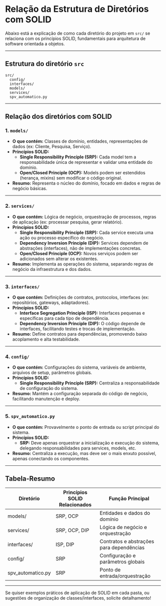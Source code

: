 # Relação da Estrutura de Diretórios com SOLID

Abaixo está a explicação de como cada diretório do projeto em `src/` se relaciona com os princípios SOLID, fundamentais para arquitetura de software orientada a objetos.

---

## Estrutura do diretório `src`

```
src/
  config/
  interfaces/
  models/
  services/
  spv_automatico.py
```

---

## Relação dos diretórios com SOLID

### 1. `models/`
- **O que contém:** Classes de domínio, entidades, representações de dados (ex: Cliente, Pesquisa, Serviço).
- **Princípios SOLID:**
  - **Single Responsibility Principle (SRP):** Cada model tem a responsabilidade única de representar e validar uma entidade do domínio.
  - **Open/Closed Principle (OCP):** Models podem ser estendidos (herança, mixins) sem modificar o código original.
- **Resumo:** Representa o núcleo do domínio, focado em dados e regras de negócio básicas.

---

### 2. `services/`
- **O que contém:** Lógica de negócio, orquestração de processos, regras de aplicação (ex: processar pesquisa, gerar relatório).
- **Princípios SOLID:**
  - **Single Responsibility Principle (SRP):** Cada service executa uma ação ou processo específico do negócio.
  - **Dependency Inversion Principle (DIP):** Services dependem de abstrações (interfaces), não de implementações concretas.
  - **Open/Closed Principle (OCP):** Novos serviços podem ser adicionados sem alterar os existentes.
- **Resumo:** Implementa as operações do sistema, separando regras de negócio da infraestrutura e dos dados.

---

### 3. `interfaces/`
- **O que contém:** Definições de contratos, protocolos, interfaces (ex: repositórios, gateways, adaptadores).
- **Princípios SOLID:**
  - **Interface Segregation Principle (ISP):** Interfaces pequenas e específicas para cada tipo de dependência.
  - **Dependency Inversion Principle (DIP):** O código depende de interfaces, facilitando testes e trocas de implementação.
- **Resumo:** Define contratos para dependências, promovendo baixo acoplamento e alta testabilidade.

---

### 4. `config/`
- **O que contém:** Configurações do sistema, variáveis de ambiente, arquivos de setup, parâmetros globais.
- **Princípios SOLID:**
  - **Single Responsibility Principle (SRP):** Centraliza a responsabilidade de configuração do sistema.
- **Resumo:** Mantém a configuração separada do código de negócio, facilitando manutenção e deploy.

---

### 5. `spv_automatico.py`
- **O que contém:** Provavelmente o ponto de entrada ou script principal do sistema.
- **Princípios SOLID:**
  - **SRP:** Deve apenas orquestrar a inicialização e execução do sistema, delegando responsabilidades para services, models, etc.
- **Resumo:** Centraliza a execução, mas deve ser o mais enxuto possível, apenas conectando os componentes.

---

## Tabela-Resumo

| Diretório           | Princípios SOLID Relacionados | Função Principal                                     |
|---------------------|------------------------------|------------------------------------------------------|
| models/             | SRP, OCP                     | Entidades e dados do domínio                         |
| services/           | SRP, OCP, DIP                | Lógica de negócio e orquestração                     |
| interfaces/         | ISP, DIP                     | Contratos e abstrações para dependências             |
| config/             | SRP                          | Configuração e parâmetros globais                    |
| spv_automatico.py   | SRP                          | Ponto de entrada/orquestração                        |

---

Se quiser exemplos práticos de aplicação de SOLID em cada pasta, ou sugestões de organização de classes/interfaces, solicite detalhamento! 